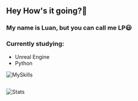 ## Hey How's it going?🚀
### My name is Luan, but you can call me LP😃

### Currently studying:
- Unreal Engine
- Python

![MySkills](https://skillicons.dev/icons?i=python,flask,unreal)

##
  <img src="https://github-readme-stats.vercel.app/api?username=LPesposito&show_icons=true&theme=merko" alt="Stats" />

